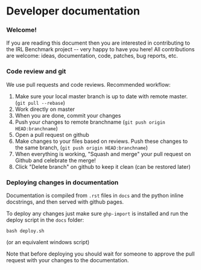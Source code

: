 # Developer documentation


### Welcome!
If you are reading this document then you are interested in contributing to the IRL Benchmark project -- very happy to have you here! All contributions are welcome: ideas, documentation, code, patches, bug reports, etc.

### Code review and git 

We use pull requests and code reviews.
Recommended workflow:

1. Make sure your local master branch is up to date with remote master. (`git pull --rebase`)
2. Work directly on master
3. When you are done, commit your changes
4. Push your changes to remote branchname (`git push origin HEAD:branchname`)
5. Open a pull request on github
6. Make changes to your files based on reviews. Push these changes to the same branch, (`git push origin HEAD:branchname`)
7. When everything is working, "Squash and merge" your pull request on Github and celebrate the merge!
8. Click "Delete branch" on github to keep it clean (can be restored later)

### Deploying changes in documentation

Documentation is compiled from `.rst` files in `docs` and the python inline docstrings, and
then served with github pages.

To deploy any changes just make sure `ghp-import` is installed and run the deploy script in the `docs` folder:

```
bash deploy.sh
```

(or an equivalent windows script)

Note that before deploying you should wait for someone to approve the pull request with your changes
to the documentation.
